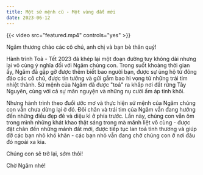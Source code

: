 ```yaml
---
title: Một sứ mệnh cũ - Một vùng đất mới
date: 2023-06-12
---
```


{{< video src="featured.mp4" controls="yes" >}}

Ngăm thương chào các cô chú, anh chị và bạn bè thân quý!

Hành trình Toả - Tết 2023 đã khép lại một đoạn đường tuy không dài nhưng lại vô cùng ý nghĩa đối với Ngăm chúng con. Trong suốt khoảng thời gian ấy, Ngăm đã gặp gỡ được thêm biết bao người bạn, được sự ủng hộ từ đông đảo các cô chú, được tin tưởng và gửi gắm bao hi vọng từ những trái tim nhiệt thành. Sứ mệnh của Ngăm đã được "toả" ra khắp nơi đất rừng Tây Nguyên, cùng với cả sự mãn nguyện và những nụ cười ấm áp tinh khôi.

Nhưng hành trình theo đuổi ước mơ và thực hiện sứ mệnh của Ngăm chúng con vẫn chưa dừng lại ở đó. Đôi chân và trái tim của Ngăm vẫn đang hướng đến những điều đẹp đẽ và diệu kì ở phía trước. Lần này, chúng con vẫn ôm trong mình những khát khao thật sáng trong mà mãnh liệt vô cùng - được đặt chân đến những mảnh đất mới, được tiếp tục lan toả tình thương và giúp đỡ các bạn nhỏ khó khăn - các bạn nhỏ vẫn đang chờ chúng con ở nơi đâu đó ngoài xa kia.

Chúng con sẽ trở lại, sớm thôi!

Chờ Ngăm nhé! 
